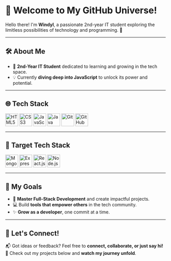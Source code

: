 # 🌌 Welcome to My GitHub Universe!  

Hello there! I'm **Windyl**, a passionate 2nd-year IT student exploring the limitless possibilities of technology and programming. 🚀  

---

## 🛠️ About Me  
- 🌱 **2nd-Year IT Student** dedicated to learning and growing in the tech space.  
- 💡 Currently **diving deep into JavaScript** to unlock its power and potential.  

---

## 🌐 Tech Stack  
<p align="left">
  <img src="https://img.icons8.com/color/48/html-5--v1.png" alt="HTML5" width="40" height="40"/>
  <img src="https://img.icons8.com/color/48/css3.png" alt="CSS3" width="40" height="40"/>
  <img src="https://img.icons8.com/color/48/javascript--v1.png" alt="JavaScript" width="40" height="40"/>
  <img src="https://img.icons8.com/color/48/java-coffee-cup-logo--v1.png" alt="Java" width="40" height="40"/>
  <img src="https://img.icons8.com/color/48/git.png" alt="Git" width="40" height="40"/>
  <img src="https://img.icons8.com/ios-glyphs/48/github.png" alt="GitHub" width="40" height="40"/>
</p>

---

## 🎯 Target Tech Stack  
<p align="left">
  <img src="https://img.icons8.com/color/48/mongodb.png" alt="MongoDB" width="40" height="40"/>
  <img src="https://img.icons8.com/ios/50/express-js.png" alt="Express.js" width="40" height="40"/>
  <img src="https://img.icons8.com/color/48/react-native.png" alt="React.js" width="40" height="40"/>
  <img src="https://img.icons8.com/color/48/nodejs.png" alt="Node.js" width="40" height="40"/>
</p>

---

## 🌟 My Goals  
- 🌌 **Master Full-Stack Development** and create impactful projects.  
- 💻 Build **tools that empower others** in the tech community.  
- ✨ **Grow as a developer**, one commit at a time.  

---

## 💬 Let's Connect!  
📬 Got ideas or feedback? Feel free to **connect, collaborate, or just say hi!**  
🔗 Check out my projects below and **watch my journey unfold**.  
